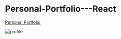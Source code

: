 # Personal-Portfolio---React

[Personal Portfolio](https://pettisnick.github.io/Personal-Portfolio---React/)

![profile](https://user-images.githubusercontent.com/65740432/98176043-c9534400-1ec5-11eb-994a-18031aaed8ec.PNG)
